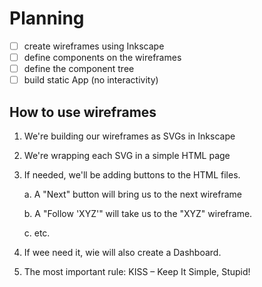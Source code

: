 # Planning

- [ ] create wireframes using Inkscape
- [ ] define components on the wireframes
- [ ] define the component tree
- [ ] build static App (no interactivity)

## How to use wireframes

1. We're building our wireframes as SVGs in Inkscape
2. We're wrapping each SVG in a simple HTML page
3. If needed, we'll be adding buttons to the HTML files.

   a. A "Next" button will bring us to the next wireframe

   b. A "Follow 'XYZ'" will take us to the "XYZ" wireframe.

   c. etc.

0. If wee need it, wie will also create a Dashboard.

0. The most important rule: KISS &ndash; Keep It Simple, Stupid!


